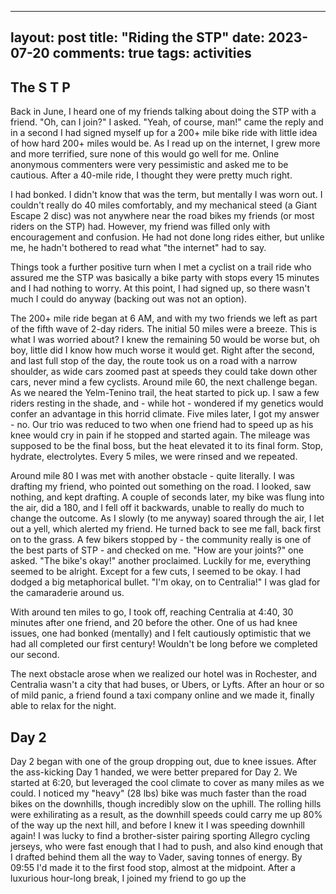 ----
layout: post
title:  "Riding the STP"
date:   2023-07-20
comments: true
tags: activities
---

## The S T P
Back in June, I heard one of my friends talking about doing the STP with a friend. "Oh, can I join?" I asked. "Yeah, of course, man!" came the reply and in a second I had signed myself up for a 200+ mile bike ride with little idea of how hard 200+ miles would be. As I read up on the internet, I grew more and more terrified, sure none of this would go well for me. Online anonymous commenters were very pessimistic and asked me to be cautious. After a 40-mile ride, I thought they were pretty much right.

I had bonked. I didn't know that was the term, but mentally I was worn out. I couldn't really do 40 miles comfortably, and my mechanical steed (a Giant Escape 2 disc) was not anywhere near the road bikes my friends (or most riders on the STP) had. However, my friend was filled only with encouragement and confusion. He had not done long rides either, but unlike me, he hadn't bothered to read what "the internet" had to say.

Things took a further positive turn when I met a cyclist on a trail ride who assured me the STP was basically a bike party with stops every 15 minutes and I had nothing to worry. At this point, I had signed up, so there wasn't much I could do anyway (backing out was not an option).

The 200+ mile ride began at 6 AM, and with my two friends we left as part of the fifth wave of 2-day riders. The initial 50 miles were a breeze. This is what I was worried about? I knew the remaining 50 would be worse but, oh boy, little did I know how much worse it would get. Right after the second, and last full stop of the day, the route took us on a road with a narrow shoulder, as wide cars zoomed past at speeds they could take down other cars, never mind a few cyclists. Around mile 60, the next challenge began. As we neared the Yelm-Tenino trail, the heat started to pick up. I saw a few riders resting in the shade, and - while hot - wondered if my genetics would confer an advantage in this horrid climate. Five miles later, I got my answer - no. Our trio was reduced to two when one friend had to speed up as his knee would cry in pain if he stopped and started again. The mileage was supposed to be the final boss, but the heat elevated it to its final form. Stop, hydrate, electrolytes. Every 5 miles, we were rinsed and we repeated.

Around mile 80 I was met with another obstacle - quite literally. I was drafting my friend, who pointed out something on the road. I looked, saw nothing, and kept drafting. A couple of seconds later, my bike was flung into the air, did a 180, and I fell off it backwards, unable to really do much to change the outcome. As I slowly (to me anyway) soared through the air, I let out a yell, which alerted my friend. He turned back to see me fall, back first on to the grass. A few bikers stopped by - the community really is one of the best parts of STP - and checked on me. "How are your joints?" one asked. "The bike's okay!" another proclaimed. Luckily for me, everything seemed to be alright. Except for a few cuts, I seemed to be okay. I had dodged a big metaphorical bullet. "I'm okay, on to Centralia!" I was glad for the camaraderie around us.

With around ten miles to go, I took off, reaching Centralia at 4:40, 30 minutes after one friend, and 20 before the other. One of us had knee issues, one had bonked (mentally) and I felt cautiously optimistic that we had all completed our first century! Wouldn't be long before we completed our second.

The next obstacle arose when we realized our hotel was in Rochester, and Centralia wasn't a city that had buses, or Ubers, or Lyfts. After an hour or so of mild panic, a friend found a taxi company online and we made it, finally able to relax for the night.

## Day 2
Day 2 began with one of the group dropping out, due to knee issues. After the ass-kicking Day 1 handed, we were better prepared for Day 2. We started at 6:20, but leveraged the cool climate to cover as many miles as we could. I noticed my "heavy" (28 lbs) bike was much faster than the road bikes on the downhills, though incredibly slow on the uphill. The rolling hills were exhilirating as a result, as the downhill speeds could carry me up 80% of the way up the next hill, and before I knew it I was speeding downhill again! I was lucky to find a brother-sister pairing sporting Allegro cycling jerseys, who were fast enough that I had to push, and also kind enough that I drafted behind them all the way to Vader, saving tonnes of energy. By 09:55 I'd made it to the first food stop, almost at the midpoint. After a luxurious hour-long break, I joined my friend to go up the 
